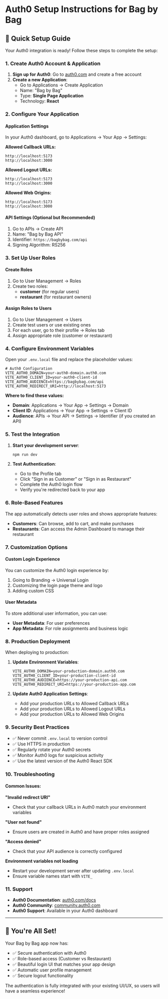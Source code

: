 # Auth0 Setup Instructions for Bag by Bag

## 🚀 Quick Setup Guide

Your Auth0 integration is ready! Follow these steps to complete the setup:

### 1. Create Auth0 Account & Application

1. **Sign up for Auth0**: Go to [auth0.com](https://auth0.com) and create a free account
2. **Create a new Application**:
   - Go to Applications → Create Application
   - Name: "Bag by Bag"
   - Type: **Single Page Application**
   - Technology: **React**

### 2. Configure Your Application

#### Application Settings
In your Auth0 dashboard, go to Applications → Your App → Settings:

**Allowed Callback URLs:**
```
http://localhost:5173
http://localhost:3000
```

**Allowed Logout URLs:**
```
http://localhost:5173
http://localhost:3000
```

**Allowed Web Origins:**
```
http://localhost:5173
http://localhost:3000
```

#### API Settings (Optional but Recommended)
1. Go to APIs → Create API
2. Name: "Bag by Bag API"
3. Identifier: `https://bagbybag.com/api`
4. Signing Algorithm: RS256

### 3. Set Up User Roles

#### Create Roles
1. Go to User Management → Roles
2. Create two roles:
   - **customer** (for regular users)
   - **restaurant** (for restaurant owners)

#### Assign Roles to Users
1. Go to User Management → Users
2. Create test users or use existing ones
3. For each user, go to their profile → Roles tab
4. Assign appropriate role (customer or restaurant)

### 4. Configure Environment Variables

Open your `.env.local` file and replace the placeholder values:

```env
# Auth0 Configuration
VITE_AUTH0_DOMAIN=your-auth0-domain.auth0.com
VITE_AUTH0_CLIENT_ID=your-auth0-client-id
VITE_AUTH0_AUDIENCE=https://bagbybag.com/api
VITE_AUTH0_REDIRECT_URI=http://localhost:5173
```

**Where to find these values:**
- **Domain**: Applications → Your App → Settings → Domain
- **Client ID**: Applications → Your App → Settings → Client ID
- **Audience**: APIs → Your API → Settings → Identifier (if you created an API)

### 5. Test the Integration

1. **Start your development server**:
   ```bash
   npm run dev
   ```

2. **Test Authentication**:
   - Go to the Profile tab
   - Click "Sign in as Customer" or "Sign in as Restaurant"
   - Complete the Auth0 login flow
   - Verify you're redirected back to your app

### 6. Role-Based Features

The app automatically detects user roles and shows appropriate features:

- **Customers**: Can browse, add to cart, and make purchases
- **Restaurants**: Can access the Admin Dashboard to manage their restaurant

### 7. Customization Options

#### Custom Login Experience
You can customize the Auth0 login experience by:
1. Going to Branding → Universal Login
2. Customizing the login page theme and logo
3. Adding custom CSS

#### User Metadata
To store additional user information, you can use:
- **User Metadata**: For user preferences
- **App Metadata**: For role assignments and business logic

### 8. Production Deployment

When deploying to production:

1. **Update Environment Variables**:
   ```env
   VITE_AUTH0_DOMAIN=your-production-domain.auth0.com
   VITE_AUTH0_CLIENT_ID=your-production-client-id
   VITE_AUTH0_AUDIENCE=https://your-production-api.com
   VITE_AUTH0_REDIRECT_URI=https://your-production-app.com
   ```

2. **Update Auth0 Application Settings**:
   - Add your production URLs to Allowed Callback URLs
   - Add your production URLs to Allowed Logout URLs
   - Add your production URLs to Allowed Web Origins

### 9. Security Best Practices

- ✅ Never commit `.env.local` to version control
- ✅ Use HTTPS in production
- ✅ Regularly rotate your Auth0 secrets
- ✅ Monitor Auth0 logs for suspicious activity
- ✅ Use the latest version of the Auth0 React SDK

### 10. Troubleshooting

#### Common Issues:

**"Invalid redirect URI"**
- Check that your callback URLs in Auth0 match your environment variables

**"User not found"**
- Ensure users are created in Auth0 and have proper roles assigned

**"Access denied"**
- Check that your API audience is correctly configured

**Environment variables not loading**
- Restart your development server after updating `.env.local`
- Ensure variable names start with `VITE_`

### 11. Support

- **Auth0 Documentation**: [auth0.com/docs](https://auth0.com/docs)
- **Auth0 Community**: [community.auth0.com](https://community.auth0.com)
- **Auth0 Support**: Available in your Auth0 dashboard

---

## 🎉 You're All Set!

Your Bag by Bag app now has:
- ✅ Secure authentication with Auth0
- ✅ Role-based access (Customer vs Restaurant)
- ✅ Beautiful login UI that matches your app design
- ✅ Automatic user profile management
- ✅ Secure logout functionality

The authentication is fully integrated with your existing UI/UX, so users will have a seamless experience!
